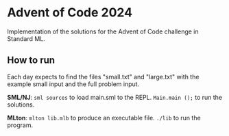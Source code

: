 # Advent of Code 2024

Implementation of the solutions for the Advent of Code challenge in Standard ML.

## How to run

Each day expects to find the files "small.txt" and "large.txt" with the example small input and the full problem input.

**SML/NJ**: `sml sources` to load main.sml to the REPL. `Main.main ();` to run the solutions.

**MLton**: `mlton lib.mlb` to produce an executable file. `./lib` to run the program.


